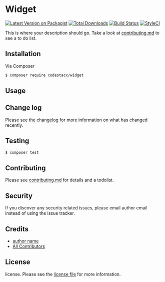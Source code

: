 # Widget

[![Latest Version on Packagist][ico-version]][link-packagist]
[![Total Downloads][ico-downloads]][link-downloads]
[![Build Status][ico-travis]][link-travis]
[![StyleCI][ico-styleci]][link-styleci]

This is where your description should go. Take a look at [contributing.md](contributing.md) to see a to do list.

## Installation

Via Composer

``` bash
$ composer require codestacx/widget
```

## Usage

## Change log

Please see the [changelog](changelog.md) for more information on what has changed recently.

## Testing

``` bash
$ composer test
```

## Contributing

Please see [contributing.md](contributing.md) for details and a todolist.

## Security

If you discover any security related issues, please email author email instead of using the issue tracker.

## Credits

- [author name][link-author]
- [All Contributors][link-contributors]

## License

license. Please see the [license file](license.md) for more information.

[ico-version]: https://img.shields.io/packagist/v/codestacx/widget.svg?style=flat-square
[ico-downloads]: https://img.shields.io/packagist/dt/codestacx/widget.svg?style=flat-square
[ico-travis]: https://img.shields.io/travis/codestacx/widget/master.svg?style=flat-square
[ico-styleci]: https://styleci.io/repos/12345678/shield

[link-packagist]: https://packagist.org/packages/codestacx/widget
[link-downloads]: https://packagist.org/packages/codestacx/widget
[link-travis]: https://travis-ci.org/codestacx/widget
[link-styleci]: https://styleci.io/repos/12345678
[link-author]: https://github.com/codestacx
[link-contributors]: ../../contributors
